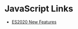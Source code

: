 # JavaScript Links

- [ES2020 New Features](https://blog.bitsrc.io/es2020-has-been-finalized-here-is-what-im-excited-about-414959bc2f7f)
